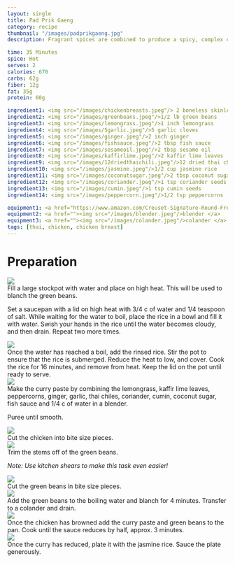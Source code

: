 ```yaml
---
layout: single
title: Pad Prik Gaeng
category: recipe
thumbnail: "/images/padprikgaeng.jpg"
description: Fragrant spices are combined to produce a spicy, complex curry paste. This thai red curry paste perfectly coats stir fried chicken and green beans for a dish that will excite your palate. 

time: 35 Minutes
spice: Hot
serves: 2
calories: 670
carbs: 62g
fiber: 12g
fat: 35g
protein: 60g

ingredient1: <img src="/images/chickenbreasts.jpeg"/> 2 boneless skinless chicken breasts
ingredient2: <img src="/images/greenbeans.jpeg"/>1/2 lb green beans
ingredient3: <img src="/images/lemongrass.jpeg"/>1 inch lemongrass
ingredient4: <img src="/images/5garlic.jpeg"/>5 garlic cloves
ingredient5: <img src="/images/ginger.jpeg"/>2 inch ginger
ingredient6: <img src="/images/fishsauce.jpeg"/>2 tbsp fish sauce
ingredient7: <img src="/images/sesameoil.jpeg"/>2 tbsp sesame oil
ingredient8: <img src="/images/kaffirlime.jpeg"/>2 kaffir lime leaves
ingredient9: <img src="/images/12driedthaichili.jpeg"/>12 dried thai chilis
ingredient10: <img src="/images/jasmine.jpeg"/>1/2 cup jasmine rice
ingredient11: <img src="/images/coconutsugar.jpeg"/>2 tbsp coconut sugar
ingredient12: <img src="/images/coriander.jpeg"/>1 tsp coriander seeds
ingredient13: <img src="/images/cumin.jpeg"/>1 tsp cumin seeds
ingredient14: <img src="/images/peppercorn.jpeg"/>1/2 tsp peppercorns

equipment1: <a href="https://www.amazon.com/Creuset-Signature-Round-French-Truffle/dp/B0076NOFSC/ref=as_li_ss_tl?s=kitchen&rps=1&ie=UTF8&qid=1481598867&sr=1-38&keywords=le+creuset&refinements=p_85:2470955011&th=1&linkCode=ll1&tag=cilalime09-20&linkId=9987204213f6c7ac4d1e12889972e623"><img src="/images/stockpot.jpeg"/>stockpot</a>
equipment2: <a href=""><img src="/images/blender.jpeg"/>blender </a>
equipment3: <a href=""><img src="/images/colander.jpeg"/>colander </a>
tags: [thai, chicken, chicken breast]
---
```


<div id="preparation">
<h1>Preparation</h1>
</div>

<div id="instruction">
<div id="image"><img src="/images/padprikgaeng1.jpeg"/> </div>
<div id="step">Fill a large stockpot with water and place on high heat. This will be used to blanch the green beans.
<p>Set a saucepan with a lid on high heat with 3/4 c of water and 1/4 teaspoon of salt. While waiting for the water to boil, place the rice in a bowl and fill it with water. Swish your hands in the rice until the water becomes cloudy, and then drain. Repeat two more times. </p></div>
</div>

<div id="instruction">
<div id="image"><img src="/images/padprikgaeng2.jpeg"/> </div>
<div id="step">Once the water has reached a boil, add the rinsed rice. Stir the pot to ensure that the rice is submerged. Reduce the heat to low, and cover. Cook the rice for 16 minutes, and remove from heat. Keep the lid on the pot until ready to serve.</div>
</div>

<div id="instruction">
<div id="image"><img src="/images/padprikgaeng3.jpeg"/> </div>
<div id="step">Make the curry paste by combining the lemongrass, kaffir lime leaves, peppercorns, ginger, garlic, thai chiles, coriander, cumin, coconut sugar, fish sauce and 1/4 c of water in a blender. 
<p>Puree until smooth.</p></div>
</div>

<div id="instruction">
<div id="image"><img src="/images/padprikgaeng4.jpeg"/> </div>
<div id="step">Cut the chicken into bite size pieces.</div>
</div>

<div id="instruction">
<div id="image"><img src="/images/padprikgaeng5.jpeg"/> </div>
<div id="step">Trim the stems off of the green beans.
<p><i>Note: Use kitchen shears to make this task even easier! </i></p></div>
</div>

<div id="instruction">
<div id="image"><img src="/images/padprikgaeng6.jpeg"/> </div>
<div id="step">Cut the green beans in bite size pieces.</div>
</div>

<div id="instruction">
<div id="image"><img src="/images/padprikgaeng7.jpeg"/> </div>
<div id="step">Add the green beans to the boiling water and blanch for 4 minutes. Transfer to a colander and drain.</div>
</div>

<div id="instruction">
<div id="image"><img src="/images/padprikgaeng8.jpeg"/> </div>
<div id="step">Once the chicken has browned add the curry paste and green beans to the pan. Cook until the sauce reduces by half, approx. 3 minutes.</div>

</div>
<div id="instruction">
<div id="image"><img src="/images/padprikgaeng9.jpeg"/> </div>
<div id="step">Once the curry has reduced, plate it with the jasmine rice. Sauce the plate generously.</div>
</div>

